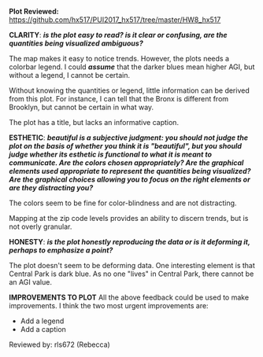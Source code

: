 **Plot Reviewed:** https://github.com/hx517/PUI2017_hx517/tree/master/HW8_hx517


**CLARITY**: *****is the plot easy to read? is it clear or confusing, are the quantities being visualized ambiguous?*****

The map makes it easy to notice trends. However, the plots needs a colorbar legend. I could *****assume***** that the darker blues mean higher AGI, but without a legend, I cannot be certain. 

Without knowing the quantities or legend, little information can be derived from this plot. For instance, I can tell that the Bronx is different from Brooklyn, but cannot be certain in what way.

The plot has a title, but lacks an informative caption. 

**ESTHETIC**: *****beautiful is a subjective judgment: you should not judge the plot on the basis of whether you think it is 
"beautiful", but you should judge whether its esthetic is functional to what it is meant to communicate. Are the colors 
chosen appropriately? Are the graphical elements used appropriate to represent the quantities being visualized? 
Are the graphical choices allowing you to focus on the right elements or are they distracting you?*****

The colors seem to be fine for color-blindness and are not distracting. 

Mapping at the zip code levels provides an ability to discern trends, but is not overly granular. 


**HONESTY**: *****is the plot honestly reproducing the data or is it deforming it, perhaps to emphasize a point?*****

The plot doesn't seem to be deforming data. One interesting element is that Central Park is dark blue. As no one "lives" in Central Park, there cannot be an AGI value. 


**IMPROVEMENTS TO PLOT**
All the above feedback could be used to make improvements. I think the two most urgent improvements are: 

- Add a legend 
- Add a caption 



Reviewed by: rls672 (Rebecca) 
